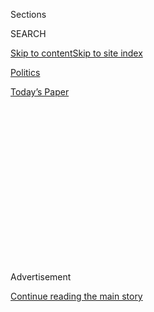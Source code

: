 <div id="app">

<div>

<div>

<div>

<div class="NYTAppHideMasthead css-1q2w90k e1suatyy0">

<div class="section css-ui9rw0 e1suatyy2">

<div class="css-eph4ug er09x8g0">

<div class="css-6n7j50">

</div>

<span class="css-1dv1kvn">Sections</span>

<div class="css-10488qs">

<span class="css-1dv1kvn">SEARCH</span>

</div>

[Skip to content](#site-content)[Skip to site
index](#site-index)

</div>

<div id="masthead-section-label" class="css-1wr3we4 eaxe0e00">

[Politics](https://www.nytimes.com/section/politics)

</div>

<div class="css-10698na e1huz5gh0">

</div>

</div>

<div id="masthead-bar-one" class="section hasLinks css-15hmgas e1csuq9d3">

<div class="css-uqyvli e1csuq9d0">

</div>

<div class="css-1uqjmks e1csuq9d1">

</div>

<div class="css-9e9ivx">

[](https://myaccount.nytimes.com/auth/login?response_type=cookie&client_id=vi)

</div>

<div class="css-1bvtpon e1csuq9d2">

[Today’s
Paper](https://www.nytimes.com/section/todayspaper)

</div>

</div>

</div>

</div>

<div data-aria-hidden="false">

<div id="site-content" data-role="main">

<div>

<div class="css-1aor85t" style="opacity:0.000000001;z-index:-1;visibility:hidden">

<div class="css-1hqnpie">

<div class="css-epjblv">

<span class="css-17xtcya">[Politics](/section/politics)</span><span class="css-x15j1o">|</span><span class="css-fwqvlz">Former
Trump Aides Charged as Prosecutors Reveal New Campaign Ties With
Russia</span>

</div>

<div class="css-k008qs">

<div class="css-1iwv8en">

<span class="css-18z7m18"></span>

<div>

</div>

</div>

<span class="css-1n6z4y">https://nyti.ms/2yXheVO</span>

<div class="css-1705lsu">

<div class="css-4xjgmj">

<div class="css-4skfbu" data-role="toolbar" data-aria-label="Social Media Share buttons, Save button, and Comments Panel with current comment count" data-testid="share-tools">

  - 
  - 
  - 
  - 
    
    <div class="css-6n7j50">
    
    </div>

  - 
  - 

</div>

</div>

</div>

</div>

</div>

</div>

<div id="NYT_TOP_BANNER_REGION" class="css-13pd83m">

</div>

<div id="top-wrapper" class="css-1sy8kpn">

<div id="top-slug" class="css-l9onyx">

Advertisement

</div>

[Continue reading the main
story](#after-top)

<div class="ad top-wrapper" style="text-align:center;height:100%;display:block;min-height:250px">

<div id="top" class="place-ad" data-position="top" data-size-key="top">

</div>

</div>

<div id="after-top">

</div>

</div>

<div id="sponsor-wrapper" class="css-1hyfx7x">

<div id="sponsor-slug" class="css-19vbshk">

Supported by

</div>

[Continue reading the main
story](#after-sponsor)

<div id="sponsor" class="ad sponsor-wrapper" style="text-align:center;height:100%;display:block">

</div>

<div id="after-sponsor">

</div>

</div>

<div class="css-1vkm6nb ehdk2mb0">

# Former Trump Aides Charged as Prosecutors Reveal New Campaign Ties With Russia

</div>

![<span class="css-16f3y1r e13ogyst0">President Trump’s former campaign
chairman, Paul Manafort, has now been accused by the special counsel of
violating his plea deal by repeatedly lying to federal prosecutors. But
this wasn’t Mr. Manafort’s first
scandal.</span><span class="css-cch8ym"><span class="css-1dv1kvn">Credit</span><span class="css-cnj6d5 e1z0qqy90" itemprop="copyrightHolder"><span class="css-1ly73wi e1tej78p0">Credit...</span><span>Drew
Angerer/Getty
Images</span></span></span>](https://static01.nyt.com/images/2018/08/22/us/politics/22dc-manafortverdict/17dc-manafortverdict-videoSixteenByNine3000.jpg)

<div class="css-xt80pu e12qa4dv0">

<div class="css-18e8msd">

<div class="css-vp77d3 epjyd6m0">

<div class="css-1baulvz">

By [<span class="css-1baulvz" itemprop="name">Matt
Apuzzo</span>](http://www.nytimes.com/by/matt-apuzzo),
[<span class="css-1baulvz" itemprop="name">Adam
Goldman</span>](https://www.nytimes.com/by/adam-goldman),
[<span class="css-1baulvz" itemprop="name">Michael S.
Schmidt</span>](http://www.nytimes.com/by/michael-s-schmidt) and
[<span class="css-1baulvz last-byline" itemprop="name">Matthew
Rosenberg</span>](http://www.nytimes.com/by/matthew-rosenberg)

</div>

</div>

  - Oct. 30,
    2017

  - 
    
    <div class="css-4xjgmj">
    
    <div class="css-d8bdto" data-role="toolbar" data-aria-label="Social Media Share buttons, Save button, and Comments Panel with current comment count" data-testid="share-tools">
    
      - 
      - 
      - 
      - 
        
        <div class="css-6n7j50">
        
        </div>
    
      - 
      - 
    
    </div>
    
    </div>

</div>

<div class="css-tk9fsr">

[阅读简体中文版](https://cn.nytimes.com/usa/20171031/paul-manafort-indicted/ "Read in Simplified Chinese")[閱讀繁體中文版](https://cn.nytimes.com/usa/20171031/paul-manafort-indicted/zh-hant/ "Read in Traditional Chinese")

</div>

</div>

<div class="section meteredContent css-1r7ky0e" name="articleBody" itemprop="articleBody">

<div class="css-1fanzo5 StoryBodyCompanionColumn">

<div class="css-53u6y8">

WASHINGTON — The special counsel, Robert S. Mueller III, announced
charges on Monday against three advisers to President Trump’s campaign
and laid out the most explicit evidence to date that his campaign was
eager to coordinate with the Russian government to damage his rival,
Hillary Clinton.

The former campaign chairman, Paul Manafort, surrendered to the F.B.I.
and pleaded not guilty to charges that he laundered millions of dollars
through overseas shell companies — using the money to buy luxury cars,
real estate, antique rugs and expensive clothes. [Rick
Gates](https://www.nytimes.com/2017/06/16/us/politics/rick-gates-russia.html),
Mr. Manafort’s longtime associate as well as a campaign adviser, was
also charged and turned himself in.

But information that could prove most politically damaging to Mr. Trump
came an hour later, when Mr. Mueller announced that George Papadopoulos,
a former foreign policy adviser to the Trump campaign, [had pleaded
guilty to lying to the
F.B.I.](https://www.nytimes.com/2017/10/30/us/politics/george-papadopoulos-russia-trump.html)
and was cooperating with investigators. In court documents released on
Monday, federal investigators said they suspected that Russian
intelligence services had used intermediaries to contact Mr.
Papadopoulos to gain influence with the campaign, offering “dirt” on
Mrs. Clinton in April 2016 in the form of “thousands of emails.”

</div>

</div>

<div class="css-1fanzo5 StoryBodyCompanionColumn">

<div class="css-53u6y8">

Mr. Papadopoulos secretly pleaded guilty weeks ago to lying to the
F.B.I. about those contacts and has been cooperating with Mr. Mueller’s
prosecutors for months.

</div>

</div>

![<span class="css-16f3y1r e13ogyst0">The New York Times journalists
Mark Mazzetti, Matt Apuzzo and Adam Goldman analyze the indictments of
Paul Manafort and Richard Gates, and the cooperation of George
Papadopoulos with the investigation of Robert S. Mueller
III.</span>](https://static01.nyt.com/images/2017/10/31/autossell/img/img-videoSixteenByNineJumbo1600.jpg)

<div class="css-1fanzo5 StoryBodyCompanionColumn">

<div class="css-53u6y8">

Monday’s dramatic announcements capped months of speculation about which
of Mr. Trump’s campaign advisers might be first to be charged by Mr.
Mueller, and they seemed to be a sign that the special counsel’s
investigation is nowhere close to complete.

“There’s a large-scale, ongoing investigation of which this case is a
small part,” Aaron S.J. Zelinsky, a prosecutor on Mr. Mueller’s team,
said at Mr. Papadopoulos’s plea hearing this month. The transcript of
the hearing was released on Monday.

It is now clear, from Mr. Papadopoulos’s admission and emails related to
[a meeting at Trump Tower in
June 2016](https://www.nytimes.com/2017/07/11/us/politics/trump-russia-email-clinton.html),
that the Russian government offered help to Mr. Trump’s candidacy and
campaign officials were willing to take it.

The United States has concluded that President Vladimir V. Putin of
Russia tried to tip the outcome of the 2016 election in favor of Mr.
Trump. As part of that effort, Russian operatives
[hacked](https://www.nytimes.com/2016/06/15/us/politics/russian-hackers-dnc-trump.html)
Democratic accounts and [released a trove of embarrassing
emails](https://www.nytimes.com/2016/07/23/us/politics/dnc-emails-sanders-clinton.html)
related to Mrs. Clinton’s campaign. Mr. Mueller and his team are
investigating whether anyone close to Mr. Trump participated in that
effort.

</div>

</div>

<div class="css-1sngw6j">

[](https://www.nytimes.com/interactive/2017/10/30/us/politics/document-paul-manafort-rick-gates-indictment.html)

<div class="css-1eoytci">

![](https://static01.nyt.com/images/2017/10/30/us/politics/image-paul-manafort-rick-gates-indictment/image-paul-manafort-rick-gates-indictment-articleLarge.gif)

</div>

<div class="css-1rha1bf">

## Read the Charges Against Paul Manafort and Rick Gates

Paul Manafort, President Trump's former campaign chairman, was indicted
on charges including conspiracy, money laundering and other charges. Mr.
Manafort's business associate, Rick Gates, was also charged.

</div>

</div>

<div class="css-1fanzo5 StoryBodyCompanionColumn">

<div class="css-53u6y8">

The announcements rippled across Washington, affecting both political
parties. The powerful Democratic lobbyist Tony Podesta quit his lobbying
firm Monday. The firm, the Podesta Group, was hired to do lobbying work
on behalf of Ukraine, work that is at the heart of Mr. Manafort’s
indictment.

The tax and money laundering case against Mr. Manafort describes a
complicated scheme in which [he lobbied for a pro-Russia party in
Ukraine](https://www.nytimes.com/2017/07/15/world/europe/ukraine-paul-manafort-viktor-yanukovych.html)
and its leader, Viktor F. Yanukovych, and hid proceeds in bank accounts
in Cyprus, the Grenadines and elsewhere. Prosecutors say he laundered
more than $18 million, and spent the money extravagantly. A home
improvement company in the Hamptons was paid nearly $5.5 million,
according to the indictment. More than $1.3 million more went to
clothing stores in New York and Beverly Hills, Calif.

Mr. Manafort bought a $3 million brownstone in Carroll Gardens in
Brooklyn and a $2.8 million condominium in SoHo, prosecutors said.
“Manafort used his hidden overseas wealth to enjoy a lavish lifestyle
in the United States without paying taxes on that income,” [the
indictment reads](https://www.justice.gov/file/1007271/download). He was
also charged with failing to register as a foreign lobbyist.

The charges carry the potential for roughly 20 years in prison, putting
pressure on Mr. Manafort to provide information on others in exchange
for leniency. Among other things, Mr. Manafort could shed light on how
widely in the campaign it was known that Russia had damaging information
on Mrs. Clinton. A senior White House lawyer, Ty Cobb, [said last
week](https://www.nytimes.com/2017/10/28/us/politics/ty-cobb-trump-lawyer-new-washington.html)
that the president was confident that Mr. Manafort had no damaging
information about
him.

</div>

</div>

<div class="css-1sngw6j">

[](https://www.nytimes.com/interactive/2017/10/31/us/politics/manafort-mueller-money-laundering-fraud.html)

<div class="css-1eoytci">

![](https://static01.nyt.com/images/2017/10/31/us/politics/manafort-mueller-money-laundering-fraud-1509415393117/manafort-mueller-money-laundering-fraud-1509415393117-articleLarge.png)

</div>

<div class="css-1rha1bf">

## How a Federal Inquiry Says Paul Manafort Laundered $18 Million, and How He Spent It

President Trump’s former campaign chairman is charged with channeling
large sums of money from offshore bank accounts to pay for goods,
services and real estate in the United States.

</div>

</div>

<div class="css-1fanzo5 StoryBodyCompanionColumn">

<div class="css-53u6y8">

In a court appearance on Monday, Mr. Manafort and Mr. Gates pleaded not
guilty and were placed under house arrest on multimillion-dollar bonds.
Mr. Papadopoulos is awaiting sentencing.

</div>

</div>

<div class="css-1fanzo5 StoryBodyCompanionColumn">

<div class="css-53u6y8">

Mr. Manafort’s lawyer, Kevin Downing, called the money laundering
charges “ridiculous” and noted that in the past half-century,
prosecutors have charged only a handful of people with flouting foreign
lobbying rules. Such violations are normally handled as an
administrative matter. Mr. Manafort’s Ukraine lobbying “ended in 2014,
two years before Mr. Manafort served in the Trump campaign,” Mr. Downing
said.

Lawyers for Mr. Papadopoulos declined to comment.

While the indictment paints an unflattering picture of the man Mr. Trump
tapped to run his campaign, the allegations long predate his involvement
in the presidential race. Mr. Trump seized on that fact, [declaring on
Twitter](https://twitter.com/realDonaldTrump/status/925006418989715456)
that “there is NO COLLUSION\!”

But as Mr. Trump typed out that message, Mr. Mueller’s team was
unsealing documents related to Mr. Papadopoulos that directly undermined
the president’s claim.

</div>

</div>

<div class="css-79elbk" data-testid="photoviewer-wrapper">

<div class="css-z3e15g" data-testid="photoviewer-wrapper-hidden">

</div>

<div class="css-1a48zt4 ehw59r15" data-testid="photoviewer-children">

![<span class="css-16f3y1r e13ogyst0" data-aria-hidden="true">George
Papadopoulos pleaded guilty to lying to the F.B.I. about a contact with
a Russian professor with ties to Kremlin
officials.</span>](https://static01.nyt.com/images/2017/10/31/us/Papadopoulos-doc/Papadopoulos-doc-articleLarge-v2.jpg?quality=75&auto=webp&disable=upscale)

</div>

</div>

<div class="css-1fanzo5 StoryBodyCompanionColumn">

<div class="css-53u6y8">

Mr. Trump called Mr. Papadopoulos an “excellent guy” when he announced
his foreign policy team in March 2016.

On Monday, however, White House officials described him as someone who
played an insignificant role in the campaign.

“Look, this individual was a member of a volunteer advisory council that
met one time over the course of a year,” said Sarah Huckabee Sanders,
the White House press secretary. “I’m not here to speak on behalf of the
thousands of people that may have volunteered on the campaign.”

</div>

</div>

<div class="css-1fanzo5 StoryBodyCompanionColumn">

<div class="css-53u6y8">

In March 2016, while traveling in Italy, Mr. Papadopoulos met a
London-based professor of diplomacy who has deep ties to the Russian
government. The professor took interest in Mr. Papadopoulos “because of
his status with the campaign,” [court documents
said](https://www.justice.gov/file/1007336/download). The professor is
Joseph Mifsud, according to a Senate aide familiar with emails in which
Mr. Mifsud is mentioned. Two Senate committees are conducting Russia
inquiries of their own, and investigators have been poring over
thousands of emails produced by the Trump
campaign.

</div>

</div>

<div class="css-1sngw6j">

[](https://www.nytimes.com/interactive/2017/10/30/us/politics/papadopoulos-russia-trump.html)

<div class="css-1eoytci">

![](https://static01.nyt.com/images/2017/10/30/us/papadapoulos-russia-trump-1509398528751/papadapoulos-russia-trump-1509398528751-articleLarge.jpg)

</div>

<div class="css-1rha1bf">

## How a Trump Adviser Repeatedly Sought a Meeting With Russia

George Papadopoulos, an adviser to the Trump campaign, contacted
campaign officials at least 11 times from March to June 2016 about a
potential meeting.

</div>

</div>

<div class="css-1fanzo5 StoryBodyCompanionColumn">

<div class="css-53u6y8">

Mr. Mifsud introduced Mr. Papadopoulos to others, including someone with
ties to the Russian Ministry of Foreign Affairs and a woman who he
believed was a relative of Mr. Putin. Mr. Papadopoulos repeatedly tried
to arrange a meeting between the Trump campaign and Russian government
officials, court records show.

“We are all very excited by the possibility of a good relationship with
Mr. Trump,” the woman, who was not identified, told Mr. Papadopoulos in
an email. She was not actually a relative of Mr. Putin, according to
court documents.

Campaign officials knew that Mr. Papadopoulos was developing contacts in
Russia, court documents show.

He repeatedly tried to arrange a formal meeting for Mr. Trump in Russia.
Among those in the campaign who knew about the contacts was Sam Clovis,
who helped supervise the foreign-policy team, according to a former
campaign aide. Mr. Clovis could not be reached for comment.

</div>

</div>

<div class="css-1fanzo5 StoryBodyCompanionColumn">

<div class="css-53u6y8">

Ultimately, senior campaign officials said that Mr. Trump should not
make the trip and leave it to “someone low level in the campaign so as
not to send any signal,” according to an email cited in court papers. No
campaign official made a formal trip to Russia.

When F.B.I. agents approached Mr. Papadopoulos on Jan. 27, he lied about
his Russian contacts, according to court documents. That day, Mr. Trump
invited the F.B.I. director, James B. Comey, to dinner at the White
House and [asked him to pledge
loyalty](https://www.nytimes.com/2017/05/11/us/politics/trump-comey-firing.html),
according to notes Mr. Comey took at the time.

As the F.B.I. scrutiny continued, Mr. Papadopoulos changed his phone
number and deleted his Facebook account, which he had used to
communicate with the Russians. The F.B.I. has obtained emails, text
messages, and the transcript of chats on Facebook and Skype records as
part of its investigation.

F.B.I. agents quietly arrested Mr. Papadopoulos at Dulles International
Airport outside Washington on July 27, a day after agents raided Mr.
Manafort’s Virginia home. The Justice Department disclosed on Monday
that Mr. Manafort had withheld evidence from Mr. Mueller that was
discovered during that raid.

With the charges against Mr. Manafort, Mr. Mueller has taken a broad
view of his mandate. He was tapped to investigate Russian election
meddling, whether anyone around Mr. Trump was involved and other crimes
that followed from that investigation. The charges against Mr. Manafort
do not directly relate to Mr. Trump or the campaign. Mr. Manafort had
been under investigation in New York and Virginia until Mr. Mueller was
appointed and assumed control.

The special counsel has struck [an aggressive posture in the
case](https://www.nytimes.com/2017/09/18/us/politics/mueller-russia-investigation.html?_r=0),
and Monday’s charges were no exception. The Justice Department often
invites lawyers to meet and discuss potential indictments. It is both an
opportunity for lawyers to argue for leniency, and for prosecutors to
spot potential weaknesses in their case.

But on Friday night, people close to Mr. Manafort and Mr. Gates and
lawyers involved in the investigation said they had received no
indication that an indictment against them was imminent.

</div>

</div>

</div>

<div>

</div>

<div>

</div>

<div>

</div>

<div>

<div id="bottom-wrapper" class="css-1ede5it">

<div id="bottom-slug" class="css-l9onyx">

Advertisement

</div>

[Continue reading the main
story](#after-bottom)

<div id="bottom" class="ad bottom-wrapper" style="text-align:center;height:100%;display:block;min-height:90px">

</div>

<div id="after-bottom">

</div>

</div>

</div>

</div>

</div>

## Site Index

<div>

</div>

## Site Information Navigation

  - [© <span>2020</span> <span>The New York Times
    Company</span>](https://help.nytimes.com/hc/en-us/articles/115014792127-Copyright-notice)

<!-- end list -->

  - [NYTCo](https://www.nytco.com/)
  - [Contact
    Us](https://help.nytimes.com/hc/en-us/articles/115015385887-Contact-Us)
  - [Work with us](https://www.nytco.com/careers/)
  - [Advertise](https://nytmediakit.com/)
  - [T Brand Studio](http://www.tbrandstudio.com/)
  - [Your Ad
    Choices](https://www.nytimes.com/privacy/cookie-policy#how-do-i-manage-trackers)
  - [Privacy](https://www.nytimes.com/privacy)
  - [Terms of
    Service](https://help.nytimes.com/hc/en-us/articles/115014893428-Terms-of-service)
  - [Terms of
    Sale](https://help.nytimes.com/hc/en-us/articles/115014893968-Terms-of-sale)
  - [Site
    Map](https://spiderbites.nytimes.com)
  - [Help](https://help.nytimes.com/hc/en-us)
  - [Subscriptions](https://www.nytimes.com/subscription?campaignId=37WXW)

</div>

</div>

</div>

</div>
